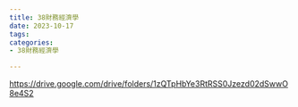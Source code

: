 ```yaml
---
title: 38財務經濟學
date: 2023-10-17
tags: 
categories:
- 38財務經濟學

---
```

https://drive.google.com/drive/folders/1zQTpHbYe3RtRSS0Jzezd02dSwwO8e4S2

